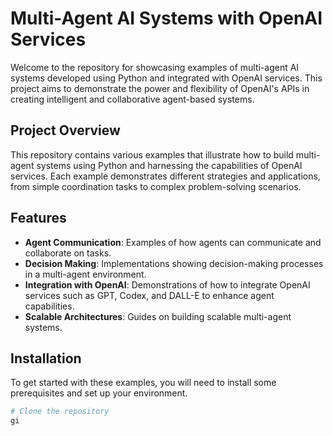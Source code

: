 # Multi-Agent AI Systems with OpenAI Services

Welcome to the repository for showcasing examples of multi-agent AI systems developed using Python and integrated with OpenAI services. This project aims to demonstrate the power and flexibility of OpenAI's APIs in creating intelligent and collaborative agent-based systems.

## Project Overview

This repository contains various examples that illustrate how to build multi-agent systems using Python and harnessing the capabilities of OpenAI services. Each example demonstrates different strategies and applications, from simple coordination tasks to complex problem-solving scenarios.

## Features

- **Agent Communication**: Examples of how agents can communicate and collaborate on tasks.
- **Decision Making**: Implementations showing decision-making processes in a multi-agent environment.
- **Integration with OpenAI**: Demonstrations of how to integrate OpenAI services such as GPT, Codex, and DALL-E to enhance agent capabilities.
- **Scalable Architectures**: Guides on building scalable multi-agent systems.

## Installation

To get started with these examples, you will need to install some prerequisites and set up your environment.

```bash
# Clone the repository
gi
